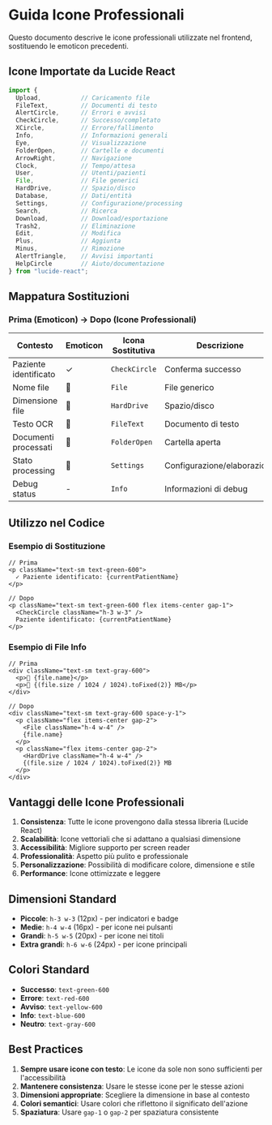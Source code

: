 # Guida Icone Professionali

Questo documento descrive le icone professionali utilizzate nel frontend, sostituendo le emoticon precedenti.

## Icone Importate da Lucide React

```typescript
import { 
  Upload,           // Caricamento file
  FileText,         // Documenti di testo
  AlertCircle,      // Errori e avvisi
  CheckCircle,      // Successo/completato
  XCircle,          // Errore/fallimento
  Info,             // Informazioni generali
  Eye,              // Visualizzazione
  FolderOpen,       // Cartelle e documenti
  ArrowRight,       // Navigazione
  Clock,            // Tempo/attesa
  User,             // Utenti/pazienti
  File,             // File generici
  HardDrive,        // Spazio/disco
  Database,         // Dati/entità
  Settings,         // Configurazione/processing
  Search,           // Ricerca
  Download,         // Download/esportazione
  Trash2,           // Eliminazione
  Edit,             // Modifica
  Plus,             // Aggiunta
  Minus,            // Rimozione
  AlertTriangle,    // Avvisi importanti
  HelpCircle        // Aiuto/documentazione
} from "lucide-react";
```

## Mappatura Sostituzioni

### Prima (Emoticon) → Dopo (Icone Professionali)

| Contesto | Emoticon | Icona Sostitutiva | Descrizione |
|----------|----------|-------------------|-------------|
| Paziente identificato | ✓ | `CheckCircle` | Conferma successo |
| Nome file | 📄 | `File` | File generico |
| Dimensione file | 📏 | `HardDrive` | Spazio/disco |
| Testo OCR | 📄 | `FileText` | Documento di testo |
| Documenti processati | 📁 | `FolderOpen` | Cartella aperta |
| Stato processing | 🔄 | `Settings` | Configurazione/elaborazione |
| Debug status | - | `Info` | Informazioni di debug |

## Utilizzo nel Codice

### Esempio di Sostituzione

```tsx
// Prima
<p className="text-sm text-green-600">
  ✓ Paziente identificato: {currentPatientName}
</p>

// Dopo
<p className="text-sm text-green-600 flex items-center gap-1">
  <CheckCircle className="h-3 w-3" />
  Paziente identificato: {currentPatientName}
</p>
```

### Esempio di File Info

```tsx
// Prima
<div className="text-sm text-gray-600">
  <p>📄 {file.name}</p>
  <p>📏 {(file.size / 1024 / 1024).toFixed(2)} MB</p>
</div>

// Dopo
<div className="text-sm text-gray-600 space-y-1">
  <p className="flex items-center gap-2">
    <File className="h-4 w-4" />
    {file.name}
  </p>
  <p className="flex items-center gap-2">
    <HardDrive className="h-4 w-4" />
    {(file.size / 1024 / 1024).toFixed(2)} MB
  </p>
</div>
```

## Vantaggi delle Icone Professionali

1. **Consistenza**: Tutte le icone provengono dalla stessa libreria (Lucide React)
2. **Scalabilità**: Icone vettoriali che si adattano a qualsiasi dimensione
3. **Accessibilità**: Migliore supporto per screen reader
4. **Professionalità**: Aspetto più pulito e professionale
5. **Personalizzazione**: Possibilità di modificare colore, dimensione e stile
6. **Performance**: Icone ottimizzate e leggere

## Dimensioni Standard

- **Piccole**: `h-3 w-3` (12px) - per indicatori e badge
- **Medie**: `h-4 w-4` (16px) - per icone nei pulsanti
- **Grandi**: `h-5 w-5` (20px) - per icone nei titoli
- **Extra grandi**: `h-6 w-6` (24px) - per icone principali

## Colori Standard

- **Successo**: `text-green-600`
- **Errore**: `text-red-600`
- **Avviso**: `text-yellow-600`
- **Info**: `text-blue-600`
- **Neutro**: `text-gray-600`

## Best Practices

1. **Sempre usare icone con testo**: Le icone da sole non sono sufficienti per l'accessibilità
2. **Mantenere consistenza**: Usare le stesse icone per le stesse azioni
3. **Dimensioni appropriate**: Scegliere la dimensione in base al contesto
4. **Colori semantici**: Usare colori che riflettono il significato dell'azione
5. **Spaziatura**: Usare `gap-1` o `gap-2` per spaziatura consistente 